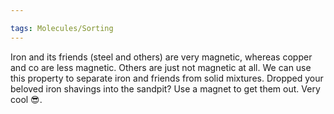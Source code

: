 ```yaml
---

tags: Molecules/Sorting 
---
```


Iron and its friends (steel and others) are very magnetic, whereas copper and co are less magnetic. Others are just not magnetic at all. We can use this property to separate iron and friends from solid mixtures. Dropped your beloved iron shavings into the sandpit? Use a magnet to get them out. Very cool 😎.